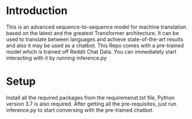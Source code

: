 # Introduction
This is an advanced sequence-to-sequence model for machine translation based on the latest and the greatest Transformer architecture.
It can be used to translate between languages and achieve state-of-the-art results and also it may be used as a chatbot. This Repo comes with a 
pre-trained model which is trained off Reddit Chat Data. You can immediately start interacting with it by running inference.py

# Setup
Install all the required packages from the requiremenst.txt file, Python version 3.7 is also required.
After getting all the pre-requisites, just run inference.py to start conversing with the pre-trained chatbot.
